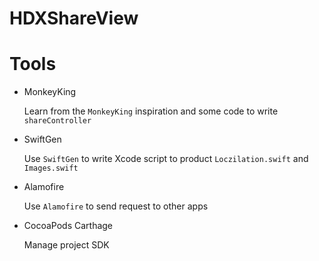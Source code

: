# HDXShareView

# Tools 

* MonkeyKing

  Learn from the `MonkeyKing` inspiration and some code to write `shareController`

* SwiftGen

  Use `SwiftGen` to write Xcode script to product `Loczilation.swift` and `Images.swift`
  
* Alamofire

  Use `Alamofire` to send request to other apps

* CocoaPods Carthage
 
  Manage project SDK


